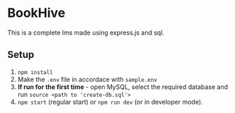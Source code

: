 # BookHive
This is a complete lms made using express.js and sql.


## Setup
1. `npm install`
2. Make the `.env` file in accordace with `sample.env`
3. **If run for the first time** - open MySQL, select the required database and run `source <path to 'create-db.sql'>`
4. `npm start` (regular start) or `npm run dev` (or in developer mode).